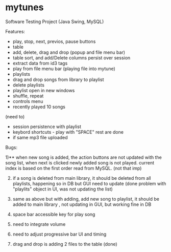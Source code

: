# mytunes
Software Testing Project (Java Swing, MySQL)

Features:
- play, stop, next, previos, pause buttons
- table
- add, delete, drag and drop (popup and file menu bar)
- table sort, and add/Delete columns persist over session
- extract data from id3 tags
- play from file menu bar (playing file into mytune)
- playlists
- drag and drop songs from library to playlist
- delete playlists
- playlist open in new windows
- shuffle, repeat
- controls menu
- recently played 10 songs

(need to)


- session persistence with playlist
- keybord shortcuts - play with "SPACE" rest are done
- if same mp3 file uploaded

Bugs:

1)** when new song is added, the action buttons are not updated with the song list, when next is clicked newly added song is not played.
current index is based on the first order read from MySQL. 
(not that imp)

2) if a song is deleted from main library, it should be deleted from all playlists, happening so in DB but GUI need to update (done problem with "playlits" object in UI, was not updating the list)

3) same as above but with adding, add new song to playlist, it should be added to main library , not updating in GUI, but working fine in DB

4) space bar accessible key for play song

5) need to integrate volume

6) need to adjust progressive bar UI and timing

7) drag and drop is adding 2 files to the table (done)


